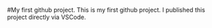 #My first github project. 
This is my first github project. I published this 
project directly via VSCode. 
